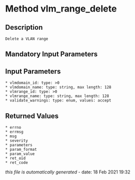 # Method vlm_range_delete

## Description
	Delete a VLAN range

## Mandatory Input Parameters

## Input Parameters
	* vlmdomain_id: type: >0
	* vlmdomain_name: type: string, max length: 128
	* vlmrange_id: type: >0
	* vlmrange_name: type: string, max length: 128
	* validate_warnings: type: enum, values: accept

## Returned Values
	* errno
	* errmsg
	* msg
	* severity
	* parameters
	* param_format
	* param_value
	* ret_oid
	* ret_code


*this file is automatically generated* - date: 18 Feb 2021 19:32